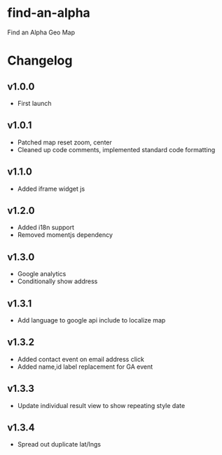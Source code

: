 # find-an-alpha
Find an Alpha Geo Map

# Changelog

## v1.0.0
* First launch

## v1.0.1
* Patched map reset zoom, center
* Cleaned up code comments, implemented standard code formatting

## v1.1.0
* Added iframe widget js

## v1.2.0
* Added i18n support
* Removed momentjs dependency

## v1.3.0
* Google analytics
* Conditionally show address

## v1.3.1
* Add language to google api include to localize map

## v1.3.2
* Added contact event on email address click
* Added name,id label replacement for GA event

## v1.3.3
* Update individual result view to show repeating style date

## v1.3.4
 * Spread out duplicate lat/lngs